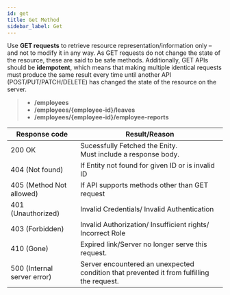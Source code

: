 ```yaml
---
id: get
title: Get Method
sidebar_label: Get
---
```


Use **GET requests** to retrieve resource representation/information only – and not to modify it in any way. As GET requests do not change the state of the resource, these are said to be safe methods. Additionally, GET APIs should be **idempotent**, which means that making multiple identical requests must produce the same result every time until another API (POST/PUT/PATCH/DELETE) has changed the state of the resource on the server.

> * **/employees**
> * **/employees/{employee-id}/leaves**
> * **/employees/{employee-id}/employee-reports**

|  Response code            |  Result/Reason |
|---------------------------|------------------------------|
|200 OK                     | Sucessfully Fetched the Enity. <br/> Must include a response body. |
|404 (Not found)            | If Entity not found for given ID or is invalid ID|
|405 (Method Not allowed)   | If API supports methods other than GET request |
|401 (Unauthorized)         | Invalid Credentials/ Invalid Authentication |
|403 (Forbidden)            | Invalid Authorization/ Insufficient rights/ Incorrect Role |
|410 (Gone)                 | Expired link/Server no longer serve this request.|
|500 (Internal server error)| Server encountered an unexpected condition that prevented it from fulfilling the request. |